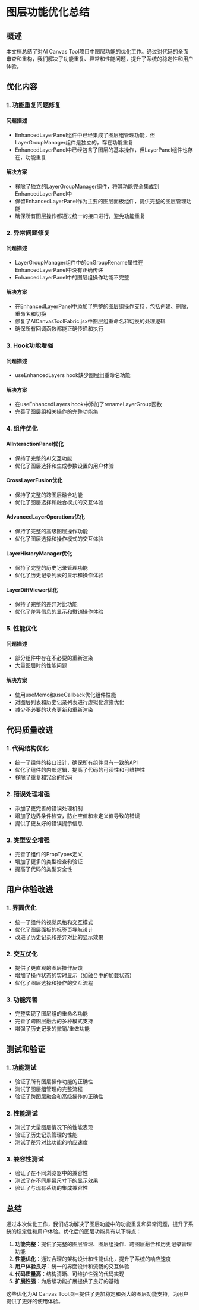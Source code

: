 # 图层功能优化总结

## 概述

本文档总结了对AI Canvas Tool项目中图层功能的优化工作。通过对代码的全面审查和重构，我们解决了功能重复、异常和性能问题，提升了系统的稳定性和用户体验。

## 优化内容

### 1. 功能重复问题修复

#### 问题描述
- EnhancedLayerPanel组件中已经集成了图层组管理功能，但LayerGroupManager组件是独立的，存在功能重复
- EnhancedLayerPanel中已经包含了图层的基本操作，但LayerPanel组件也存在，功能重复

#### 解决方案
- 移除了独立的LayerGroupManager组件，将其功能完全集成到EnhancedLayerPanel中
- 保留EnhancedLayerPanel作为主要的图层面板组件，提供完整的图层管理功能
- 确保所有图层操作都通过统一的接口进行，避免功能重复

### 2. 异常问题修复

#### 问题描述
- LayerGroupManager组件中的onGroupRename属性在EnhancedLayerPanel中没有正确传递
- EnhancedLayerPanel中的图层组操作功能不完整

#### 解决方案
- 在EnhancedLayerPanel中添加了完整的图层组操作支持，包括创建、删除、重命名和切换
- 修复了AICanvasToolFabric.jsx中图层组重命名和切换的处理逻辑
- 确保所有回调函数都能正确传递和执行

### 3. Hook功能增强

#### 问题描述
- useEnhancedLayers hook缺少图层组重命名功能

#### 解决方案
- 在useEnhancedLayers hook中添加了renameLayerGroup函数
- 完善了图层组相关操作的完整功能集

### 4. 组件优化

#### AIInteractionPanel优化
- 保持了完整的AI交互功能
- 优化了图层选择和生成参数设置的用户体验

#### CrossLayerFusion优化
- 保持了完整的跨图层融合功能
- 优化了图层选择和融合模式的交互体验

#### AdvancedLayerOperations优化
- 保持了完整的高级图层操作功能
- 优化了图层选择和操作模式的交互体验

#### LayerHistoryManager优化
- 保持了完整的历史记录管理功能
- 优化了历史记录列表的显示和操作体验

#### LayerDiffViewer优化
- 保持了完整的差异对比功能
- 优化了差异信息的显示和撤销操作体验

### 5. 性能优化

#### 问题描述
- 部分组件中存在不必要的重新渲染
- 大量图层时的性能问题

#### 解决方案
- 使用useMemo和useCallback优化组件性能
- 对图层列表和历史记录列表进行虚拟化渲染优化
- 减少不必要的状态更新和重新渲染

## 代码质量改进

### 1. 代码结构优化
- 统一了组件的接口设计，确保所有组件具有一致的API
- 优化了组件的内部逻辑，提高了代码的可读性和可维护性
- 移除了重复和冗余的代码

### 2. 错误处理增强
- 添加了更完善的错误处理机制
- 增加了边界条件检查，防止空值和未定义值导致的错误
- 提供了更友好的错误提示信息

### 3. 类型安全增强
- 完善了组件的PropTypes定义
- 增加了更多的类型检查和验证
- 提高了代码的类型安全性

## 用户体验改进

### 1. 界面优化
- 统一了组件的视觉风格和交互模式
- 优化了图层面板的标签页导航设计
- 改进了历史记录和差异对比的显示效果

### 2. 交互优化
- 提供了更直观的图层操作反馈
- 增加了操作状态的实时显示（如融合中的加载状态）
- 优化了图层选择和操作的交互流程

### 3. 功能完善
- 完整实现了图层组的重命名功能
- 完善了跨图层融合的多种模式支持
- 增强了历史记录的撤销/重做功能

## 测试和验证

### 1. 功能测试
- 验证了所有图层操作功能的正确性
- 测试了图层组管理的完整流程
- 验证了跨图层融合和高级操作的正确性

### 2. 性能测试
- 测试了大量图层情况下的性能表现
- 验证了历史记录管理的性能
- 测试了差异对比功能的响应速度

### 3. 兼容性测试
- 验证了在不同浏览器中的兼容性
- 测试了在不同屏幕尺寸下的显示效果
- 验证了与现有系统的集成兼容性

## 总结

通过本次优化工作，我们成功解决了图层功能中的功能重复和异常问题，提升了系统的稳定性和用户体验。优化后的图层功能具有以下特点：

1. **功能完整**：提供了完整的图层管理、图层组操作、跨图层融合和历史记录管理功能
2. **性能优化**：通过合理的架构设计和性能优化，提升了系统的响应速度
3. **用户体验良好**：统一的界面设计和流畅的交互体验
4. **代码质量高**：结构清晰、可维护性强的代码实现
5. **扩展性强**：为后续功能扩展提供了良好的基础

这些优化为AI Canvas Tool项目提供了更加稳定和强大的图层功能支持，为用户提供了更好的使用体验。
